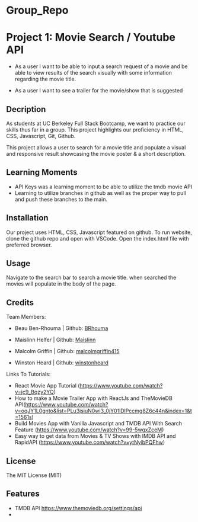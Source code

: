 # Group_Repo

# Project 1: Movie Search / Youtube API 

* As a user I want to be able to input  a search request of a movie and be able to view results of the search visually with some information regarding the movie title.

* As a user I want to see a trailer for the movie/show that is suggested

## Decription
 
As students at UC Berkeley Full Stack Bootcamp, we want to practice our skills thus far in a group. This project highlights our proficiency in HTML, CSS, Javascript, Git, Github.
 
This project allows a user to search for a movie title and populate a visual and responsive result showcasing the movie poster & a short description. 
 
## Learning Moments
- API Keys was a learning moment to be able to utilize the tmdb movie API
- Learning to utilize branches in github as well as the proper way to pull and push these branches to the main.
 
## Installation
 
Our project uses HTML, CSS, Javascript featured on github. To run website, clone the github repo and open with VSCode. Open the index.html file with preferred browser.


## Usage 

Navigate to the search bar to search a movie title. when searched the movies will populate in the body of the page. 

## Credits

Team Members: 

- Beau Ben-Rhouma | Github: [BRhouma](https://github.com/BRhouma)

- Maislinn Helfer | Github: [Maislinn](https://github.com/Maislinn)

- Malcolm Griffin | Github: [malcolmgriffin415](https://github.com/malcolmgriffin415)

- Winston Heard | Github: [winstonheard](https://github.com/winstonheard)
 

Links To Tutorials:

- React Movie App Tutorial (https://www.youtube.com/watch?v=jc9_Bqzy2YQ)
- How to make a Movie Trailer App with ReactJs and TheMovieDB API(https://www.youtube.com/watch?v=oqJY1L0gnto&list=PLu3jsiuN0wi3_0jY01lDlPccmg8Z6c44n&index=1&t=1561s)
- Build Movies App with Vanilla Javascript and TMDB API With Search Feature (https://www.youtube.com/watch?v=99-5wgxZceM)
- Easy way to get data from Movies & TV Shows with IMDB API and RapidAPI (https://www.youtube.com/watch?v=ytNyibPQFhw)


## License
 
The MIT License (MIT)


## Features
 
- TMDB API https://www.themoviedb.org/settings/api
- 
